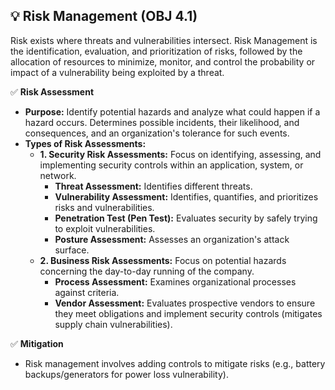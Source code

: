 ## 💡 Risk Management (OBJ 4.1)

Risk exists where threats and vulnerabilities intersect. Risk Management is the identification, evaluation, and prioritization of risks, followed by the allocation of resources to minimize, monitor, and control the probability or impact of a vulnerability being exploited by a threat.

✅ **Risk Assessment**
- **Purpose:** Identify potential hazards and analyze what could happen if a hazard occurs. Determines possible incidents, their likelihood, and consequences, and an organization's tolerance for such events.
- **Types of Risk Assessments:**
  - **1. Security Risk Assessments:** Focus on identifying, assessing, and implementing security controls within an application, system, or network.
    - **Threat Assessment:** Identifies different threats.
    - **Vulnerability Assessment:** Identifies, quantifies, and prioritizes risks and vulnerabilities.
    - **Penetration Test (Pen Test):** Evaluates security by safely trying to exploit vulnerabilities.
    - **Posture Assessment:** Assesses an organization's attack surface.
  - **2. Business Risk Assessments:** Focus on potential hazards concerning the day-to-day running of the company.
    - **Process Assessment:** Examines organizational processes against criteria.
    - **Vendor Assessment:** Evaluates prospective vendors to ensure they meet obligations and implement security controls (mitigates supply chain vulnerabilities).

✅ **Mitigation**
- Risk management involves adding controls to mitigate risks (e.g., battery backups/generators for power loss vulnerability).